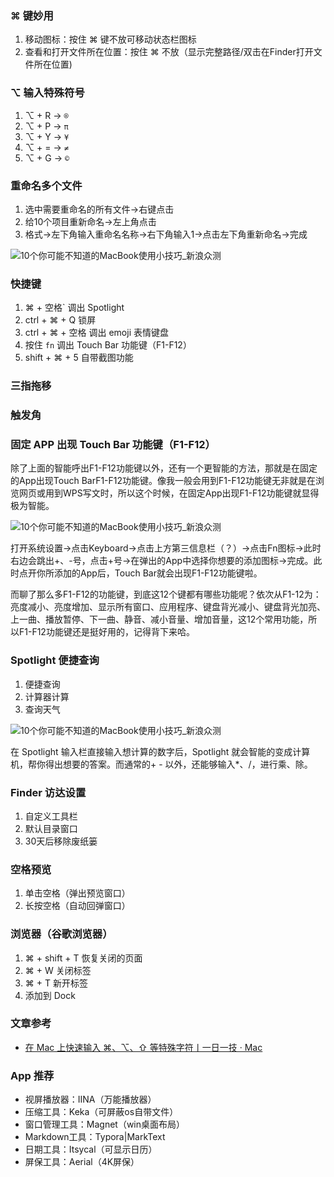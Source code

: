 <!--
 * @Author: lingyong.zeng
 * @Date: 2021-01-25 17:54:37
 * @LastEditors: lingyong.zeng
 * @LastEditTime: 2021-02-08 11:53:55
 * @Description: 
 * @FilePath: /nextop-web-front/Users/cenglingyong/Blog/Note/macbook-pro.md
-->

### ⌘ 键妙用 
1. 移动图标：按住 ⌘ 键不放可移动状态栏图标
2. 查看和打开文件所在位置：按住 ⌘ 不放（显示完整路径/双击在Finder打开文件所在位置)

### ⌥ 输入特殊符号
1. ⌥ + R -> `®`
2. ⌥ + P -> `π`
3. ⌥ + Y -> `¥`
4. ⌥ + = -> `≠`
5. ⌥ + G -> `©`

### 重命名多个文件
1. 选中需要重命名的所有文件→右键点击
2. 给10个项目重新命名→左上角点击
3. 格式→左下角输入重命名名称→右下角输入1→点击左下角重新命名→完成

![10个你可能不知道的MacBook使用小技巧_新浪众测](http://sinastorage.com/storage.miaosha.sina.com.cn/product/20190610/b7188c5bec6c8757d91279f83e1859ee.gif)

### 快捷键

1. ⌘ + 空格` 调出 Spotlight
2. ctrl + ⌘ + Q 锁屏
3. ctrl + ⌘ + 空格 调出 emoji 表情键盘
4. 按住 `fn` 调出 Touch Bar 功能键（F1-F12）
5. shift + ⌘ + 5 自带截图功能


### 三指拖移

### 触发角


### 固定 APP 出现 Touch Bar 功能键（F1-F12）

除了上面的智能呼出F1-F12功能键以外，还有一个更智能的方法，那就是在固定的App出现Touch BarF1-F12功能键。像我一般会用到F1-F12功能键无非就是在浏览网页或用到WPS写文时，所以这个时候，在固定App出现F1-F12功能键就显得极为智能。

![10个你可能不知道的MacBook使用小技巧_新浪众测](http://sinastorage.com/storage.miaosha.sina.com.cn/product/20190610/6e0947501e32baccc8178f77a9ecb7dd.gif)

打开系统设置→点击Keyboard→点击上方第三信息栏（？）→点击Fn图标→此时右边会跳出+、-号，点击+号→在弹出的App中选择你想要的添加图标→完成。此时点开你所添加的App后，Touch Bar就会出现F1-F12功能键啦。

而聊了那么多F1-F12的功能键，到底这12个键都有哪些功能呢？依次从F1-12为：亮度减小、亮度增加、显示所有窗口、应用程序、键盘背光减小、键盘背光加亮、上一曲、播放暂停、下一曲、静音、减小音量、增加音量，这12个常用功能，所以F1-F12功能键还是挺好用的，记得背下来哈。

### Spotlight 便捷查询

1. 便捷查询
2. 计算器计算
3. 查询天气

![10个你可能不知道的MacBook使用小技巧_新浪众测](http://sinastorage.com/storage.miaosha.sina.com.cn/product/20190610/9217297d637808defbc1e272efbc82a8.gif)

在 Spotlight 输入栏直接输入想计算的数字后，Spotlight 就会智能的变成计算机，帮你得出想要的答案。而通常的+ - 以外，还能够输入*、/，进行乘、除。


### Finder 访达设置

1. 自定义工具栏
2. 默认目录窗口
3. 30天后移除废纸篓

### 空格预览

1. 单击空格（弹出预览窗口）
2. 长按空格（自动回弹窗口）

### 浏览器（谷歌浏览器）

1. ⌘ + shift + T 恢复关闭的页面
2. ⌘ + W 关闭标签
3. ⌘ + T 新开标签
4. 添加到 Dock

### 文章参考

* [在 Mac 上快速输入 ⌘、⌥、⇧ 等特殊字符丨一日一技 · Mac](https://sspai.com/post/36242)

### App 推荐
* 视屏播放器：IINA（万能播放器）
* 压缩工具：Keka（可屏蔽os自带文件）
* 窗口管理工具：Magnet（win桌面布局）
* Markdown工具：Typora|MarkText
* 日期工具：Itsycal（可显示日历）
* 屏保工具：Aerial（4K屏保）